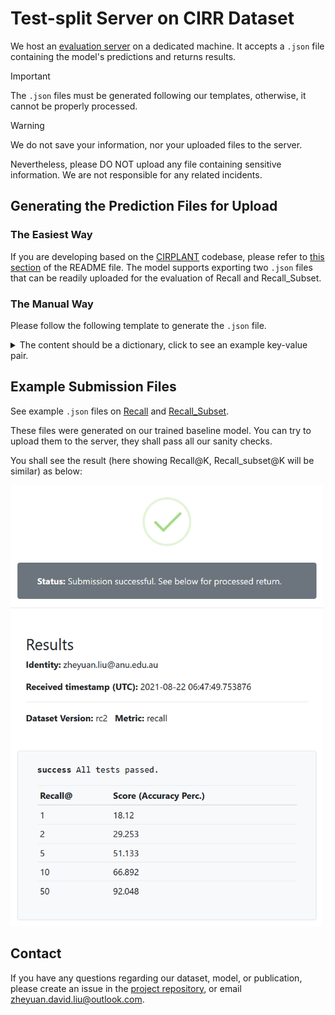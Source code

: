 # Test-split Server on CIRR Dataset

We host an [evaluation server](http://cirr.cecs.anu.edu.au/) on a dedicated machine. It accepts a `.json` file containing the model's predictions and returns results.

> [!IMPORTANT]
> The `.json` files must be generated following our templates, otherwise, it cannot be properly processed.

> [!WARNING]
> We do not save your information, nor your uploaded files to the server. 
> 
> Nevertheless, please DO NOT upload any file containing sensitive information. We are not responsible for any related incidents.

## Generating the Prediction Files for Upload

### The Easiest Way
If you are developing based on the [CIRPLANT](https://github.com/Cuberick-Orion/CIRPLANT) codebase, please refer to [this section](https://github.com/Cuberick-Orion/CIRPLANT#test-split-evaluation) of the README file. The model supports exporting two `.json` files that can be readily uploaded for the evaluation of Recall and Recall_Subset.

### The Manual Way
Please follow the following template to generate the `.json` file.

<details>
  <summary>The content should be a dictionary, click to see an example key-value pair.</summary>
  
   ```
    "12063": ["test1-233-3-img1", 
              "test1-969-1-img0", 
              "test1-455-2-img1", 
              "test1-835-3-img0", 
              "test1-238-1-img1",
              ...
              # list contains:
              # top-50 candidates for recall, or
              # top-3 candidates for recall_subset
    ],
   ```

 - Here, `12063` is the unique `pair_id` for a query, you shall find it in our dataset annotation entries (check out either one of the    `captions/cap.VER.SPLIT.json` files).
 - The list of candidates is your model's prediction associated with that particular query. 
 - **Important!** Two special entries shall be added to the file, indicating **(1)** the version of the CIRR dataset used, and **(2)** the metric for evaluation.
   - dataset version: e.g., `"version": "rc2"`
   - metric: either `"metric": "recall"` or `"metric": "recall_subset"`
 - To limit the file size (Maximum 5MB), please select, for each entry, the top-50 (resp. 3) predictions to evaluate on Recall (resp. Recall_Subset).
</details>

## Example Submission Files
See example `.json` files on [Recall](demo_files/test1_pred_ranks_recall.json) and [Recall_Subset](demo_files/test1_pred_ranks_recall_subset.json). 

These files were generated on our trained baseline model. You can try to upload them to the server, they shall pass all our sanity checks.

You shall see the result (here showing Recall@K, Recall_subset@K will be similar) as below:

<img src="https://raw.githubusercontent.com/Cuberick-Orion/CIRR/main/demo_imgs/submit_example.png" width="500">


## Contact
If you have any questions regarding our dataset, model, or publication, please create an issue in the [project repository](https://github.com/Cuberick-Orion/CIRR/issues), or email [zheyuan.david.liu@outlook.com](mailto:zheyuan.david.liu@outlook.com).
